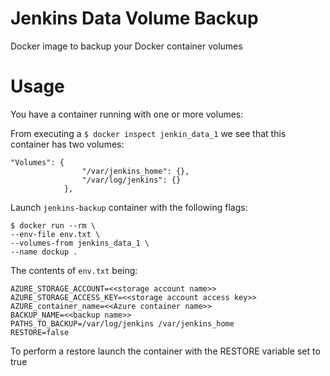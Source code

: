 
# Jenkins Data Volume Backup

Docker image to backup your Docker container volumes

# Usage

You have a container running with one or more volumes:

From executing a `$ docker inspect jenkin_data_1` we see that this container has two volumes:

```
"Volumes": {
                "/var/jenkins_home": {},
                "/var/log/jenkins": {}
            },
```

Launch `jenkins-backup` container with the following flags:

```
$ docker run --rm \
--env-file env.txt \
--volumes-from jenkins_data_1 \
--name dockup .
```

The contents of `env.txt` being:

```
AZURE_STORAGE_ACCOUNT=<<storage account name>>
AZURE_STORAGE_ACCESS_KEY=<<storage account access key>>
AZURE_container_name=<<Azure container name>>
BACKUP_NAME=<<backup name>>
PATHS_TO_BACKUP=/var/log/jenkins /var/jenkins_home
RESTORE=false
```

To perform a restore launch the container with the RESTORE variable set to true
